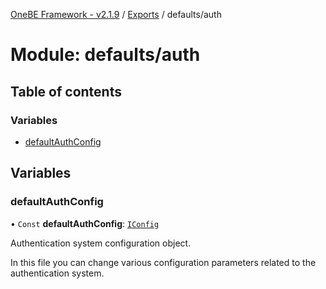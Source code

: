 [OneBE Framework - v2.1.9](../README.md) / [Exports](../modules.md) / defaults/auth

# Module: defaults/auth

## Table of contents

### Variables

- [defaultAuthConfig](defaults_auth.md#defaultauthconfig)

## Variables

### defaultAuthConfig

• `Const` **defaultAuthConfig**: [`IConfig`](../interfaces/System_IConfig.IConfig.md)

Authentication system configuration object.

In this file you can change various configuration parameters related to the
authentication system.
